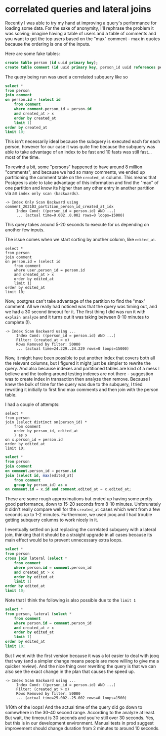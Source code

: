 # correlated queries and lateral joins

Recently I was able to try my hand at improving a query's performance for loading
some data. For the sake of anonymity, I'll rephrase the problem it was solving;
imagine having a table of users and a table of comments and you want to get the
top users based on the "max" comment - max in quotes because the ordering is one
of the inputs.

Here are some fake tables:

<!-- markdownlint-disable line-length -->
```sql
create table person (id uuid primary key);
create table comment (id uuid primary key, person_id uuid references person(id), created_at date not null, edited_at date);
```
<!-- markdownlint-enable line-length -->

The query being run was used a correlated subquery like so
```sql
select *
from person
join comment
on person.id = (select id
    from comment
    where comment.person_id = person.id
    and created_at > x
    order by created_at
    limit 1)
order by created_at
limit 10;
```

This isn't necessarily ideal because the subquery is executed each for each person,
however for our case it was quite fine because the subquery was able to take advantage
of an index to be fast and 10 fasts was still fast... most of the time.

To rewind a bit, some "persons" happened to have around 8 million "comments", and
because we had so many comments, we ended up partitioning the comment table on the
`created_at` column. This means that Postgres is able to take advantage of this
information and find the "max" of one partition and know its higher than any other
entry in another partition via an `index only scan (backwards)`.

```
-> Index Only Scan Backward using comment_202103_partition_person_id_created_at_idx
     Index Cond: ((person_id = person.id) AND ...)
     ... (actual time=0.002..0.002 rows=0 loops=15000)
```

This query takes around 5-20 seconds to execute for us depending on another few inputs.

The issue comes when we start sorting by another column, like `edited_at`.

```
select *
from person
join comment
on person.id = (select id
    from comment
    where user.person_id = person.id
    and created_at > x
    order by edited_at
    limit 1)
order by edited_at
limit 10;
```

Now, postgres can't take advantage of the partition to find the "max" comment. All
we really had noticed was that the query was timing out, and we had a 30 second
timeout for it. The first thing I did was run it with `explain analyze` and it turns
out it was taking between 8-10 minutes to complete (!).

```
-> Index Scan Backward using ...
     Index Cond: ((person_id = person.id) AND ...)
     Filter: (created_at > x)
     Rows Removed by filter: 50000
     ... (actual time=24.229..24.229 rows=0 loops=15000)
```

Now, it might have been possible to put another index that covers both all the relevant
columns, but I figured it might just be simpler to rewrite the query. And also because
indexes and partitioned tables are kind of a mess I believe and the tooling around
testing indexes are not there - suggestion was to create index in transaction then
analyze then remove. Because I knew the bulk of time for the query was due to the
subquery, I tried rewriting it initially to first find max comments and then join
with the person table.

I had a couple of attempts:

```psql
select *
from person
join (select distinct on(person_id) *
    from comment
    order by person_id, edited_at
    ) as x
on x.person_id = person.id
order by edited_at
limit 10;
```

```sql
select *
from person
join comment
on comment.person_id = person.id
join (select id, max(edited_at)
    from comment
    group by person_id) as x
on comment.id = x.id and comment.edited_at = x.edited_at;
```

These are some rough approximations but ended up having some pretty good performance,
down to 15-20 seconds from 8-10 minutes. Unforunately it didn't really compare well
for the `created_at` cases which went from a few seconds up to 1-2 minutes. Furthermore,
we used jooq and I had trouble getting subquery columns to work nicely in it.

I eventually settled on just replacing the correlated subquery with a lateral join,
thinking that it should be a straight upgrade in all cases because its main effect
would be to prevent unnecessary extra loops.

```sql
select *
from person
cross join lateral (select *
    from comment
    where person.id = comment.person_id
    and created_at > x
    order by edited_at
    limit 1)
order by edited_at
limit 10;
```

Note that I think the following is also possible due to the `limit 1`

```sql
select *
from person, lateral (select *
    from comment
    where person.id = comment.person_id
    and created_at > x
    order by edited_at
    limit 1)
order by edited_at
limit 10;
```

But I went with the first version because it was a lot easier to deal with jooq
that way (and a simpler change means people are more willing to give me a quicker
review). And the nice thing over rewriting the query is that we can also see the
exact change in the plan that causes the speed up.

```
-> Index Scan Backward using ...
     Index Cond: ((person_id = person.id) AND ...)
     Filter: (created_at > x)
     Rows Removed by filter: 50000
     ... (actual time=25.002..25.002 rows=0 loops=1500)
```

1/10th of the loops! And the actual time of the query did go down to somewhere in
the 30-40 second range. According to the analyze at least. But wait, the timeout
is 30 seconds and you're still over 30 seconds. Yes, but this is in our development
environment. Manual tests in prod suggest improvement should change duration from
2 minutes to around 10 seconds.
